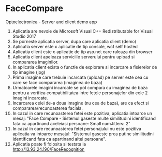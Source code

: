 # FaceCompare
Optoelectronica - Server and client demo app
1. Aplicatia are nevoie de Microsoft Visual C++ Redistributable for Visual Studio 2017
2. Se porneste aplicatia server, dupa care aplicatia client (demo)
3. Aplicatia server este o aplicatie de tip console, wcf self hosted
4. Aplicatia client este o aplicatie de tip asp.net care ruleaza din browser
5. Aplicatia client apeleaza serviciile serverului pentru upload si compararea imaginilor.
6. In aplicatia client exista o functie de explorare si incarcare a fisierelor de tip imagine (jpg)
7. Prima imagine care trebuie incarcata (upload) pe server este cea cu care se face compararea (imaginea de baza)
8. Urmatoarele imagini incarcate se pot compara cu imaginea de baza pentru a verifica compatibilitatea intre fetele personajelor din cele 2 imagini incarcate.
9. Incarcarea celei de-a doua imagine (nu cea de baza), are ca efect si compararea/recunoasterea faciala.
10. In cazul in care recunoasterea fetei este pozitiva, aplicatia intoarce un mesaj:
"Face Compare - Sistemul gaseste multe similitudini identificand fata ca apartinand aceleiasi persoane: Small numJitters: 2"
11. In cazul in care recunoasterea fetei personajului nu este pozitiva aplicatia va intoarce mesajul:
"Sistemul gaseste prea putine similitudini identificand fata ca apartinand altei persoane".
12. Aplicatia poate fi folosita si testata la
http://13.93.24.190/FaceRecognition
